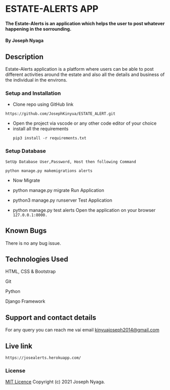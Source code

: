 # ESTATE-ALERTS APP
#### The Estate-Alerts is an application which helps the user to post whatever happening in the sorrounding.
#### By Joseph Nyaga
## Description
Estate-Alerts application is a platform where users can be able to post different activities around the estate and also all the details and business of the individual in the environs.
### Setup and Installation
* Clone repo using GitHub link
````````
https://github.com/JosephKinyua/ESTATE_ALERT.git
````````
* Open the project via vscode or any other code editor of your choice
* install all the  requirements
  ````
  pip3 install -r requirements.txt
  ````
### Setup Database
```
SetUp Database User,Password, Host then following Command
```
````
python manage.py makemigrations alerts 
````
* Now Migrate

* python manage.py migrate 
Run Application
* python3 manage.py runserver 
Test Application

* python manage.py test alerts
Open the application on your browser ````127.0.0.1:8000.````
## Known Bugs
There is no any bug issue.
## Technologies Used
HTML, CSS & Bootstrap

Git

Python

Django Framework


## Support and contact details
For any query you can reach me vai email kinyuajoseph2014@gmail.com

## Live link
``````
https://josealerts.herokuapp.com/
``````
### License
[MIT Licence](https://choosealicense.com/licenses/mit/)
Copyright (c) 2021 Joseph Nyaga.